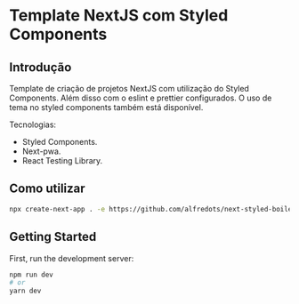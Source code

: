 # Template NextJS com Styled Components

## Introdução
Template de criação de projetos NextJS com utilização do Styled Components. Além disso com o eslint e prettier configurados. O uso de tema no styled components também está disponível.

Tecnologias:
- Styled Components.
- Next-pwa.
- React Testing Library.

## Como utilizar

```bash
npx create-next-app . -e https://github.com/alfredots/next-styled-boilerplate
```

## Getting Started

First, run the development server:

```bash
npm run dev
# or
yarn dev
```

